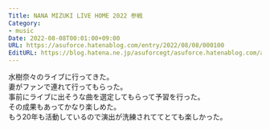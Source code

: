 ```yaml
---
Title: NANA MIZUKI LIVE HOME 2022 参戦
Category:
- music
Date: 2022-08-08T00:01:00+09:00
URL: https://asuforce.hatenablog.com/entry/2022/08/08/000100
EditURL: https://blog.hatena.ne.jp/asuforcegt/asuforce.hatenablog.com/atom/entry/4207112889906835584
---
```


水樹奈々のライブに行ってきた。  
妻がファンで連れて行ってもらった。  
事前にライブに出そうな曲を選定してもらって予習を行った。  
その成果もあってかなり楽しめた。  
もう20年も活動しているので演出が洗練されててとても楽しかった。
